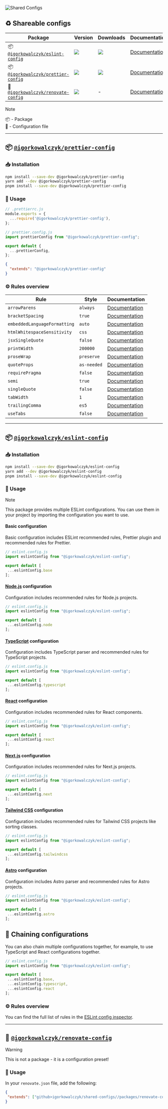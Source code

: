 ![Shared Configs](https://github.com/IgorKowalczyk/shared-configs/assets/49127376/2601c027-e41e-439e-ab59-51f83aa1e35e)

## ♻️ Shareable configs

| **Package** | **Version** | **Downloads** | **Documentation** |
| - | - | - | - |
| 📦 [`@igorkowalczyk/eslint-config`](https://npmjs.com/package/@igorkowalczyk/eslint-config) | ![](https://img.shields.io/npm/v/%40igorkowalczyk%2Feslint-config/latest.svg) | [![](https://img.shields.io/npm/dw/@igorkowalczyk/eslint-config)](https://npmjs.com/package/@igorkowalczyk/eslint-config) | [Documentation](/packages/eslint-config/README.md) |
| 📦 [`@igorkowalczyk/prettier-config`](https://npmjs.com/package/@igorkowalczyk/prettier-config) | ![](https://img.shields.io/npm/v/%40igorkowalczyk%2Fprettier-config/latest.svg) | [![](https://img.shields.io/npm/dw/@igorkowalczyk/prettier-config)](https://npmjs.com/package/@igorkowalczyk/prettier-config) | [Documentation](/packages/prettier-config/README.md) |
| 📝 [`@igorkowalczyk/renovate-config`](https://npmjs.com/package/@igorkowalczyk/prettier-config) | ![](https://img.shields.io/github/package-json/v/igorkowalczyk/shared-configs?filename=packages%2Frenovate-config%2Fpackage.json&label=github%40latest) | - | [Documentation](/packages/renovate-config/README.md) |

> [!NOTE]
> 📦 - Package  
> 📝 - Configuration file

---

## 📦 [`@igorkowalczyk/prettier-config`](https://www.npmjs.com/package/@igorkowalczyk/prettier-config)

### 📥 Installation

```bash
npm install --save-dev @igorkowalczyk/prettier-config
yarn add --dev @igorkowalczyk/prettier-config
pnpm install --save-dev @igorkowalczyk/prettier-config
```

### 🔩 Usage

```js
// .prettierrc.js
module.exports = {
  ...require('@igorkowalczyk/prettier-config'),
};
```

```js
// prettier.config.js
import prettierConfig from "@igorkowalczyk/prettier-config";

export default {
  ...prettierConfig,
};
```

```json
{
  "extends": "@igorkowalczyk/prettier-config"
}
```

### ⚙️ Rules overview

<!--START_SECTION:prettier-->
| Rule                         | Style       | Documentation                                                                          |
| ---------------------------- | ----------- | -------------------------------------------------------------------------------------- |
| `arrowParens`                | `always`    | [Documentation](https://prettier.io/docs/en/options.html#arrow-parens)                 |
| `bracketSpacing`             | `true`      | [Documentation](https://prettier.io/docs/en/options.html#bracket-spacing)              |
| `embeddedLanguageFormatting` | `auto`      | [Documentation](https://prettier.io/docs/en/options.html#embedded-language-formatting) |
| `htmlWhitespaceSensitivity`  | `css`       | [Documentation](https://prettier.io/docs/en/options.html#html-whitespace-sensitivity)  |
| `jsxSingleQuote`             | `false`     | [Documentation](https://prettier.io/docs/en/options.html#jsx-single-quote)             |
| `printWidth`                 | `200000`    | [Documentation](https://prettier.io/docs/en/options.html#print-width)                  |
| `proseWrap`                  | `preserve`  | [Documentation](https://prettier.io/docs/en/options.html#prose-wrap)                   |
| `quoteProps`                 | `as-needed` | [Documentation](https://prettier.io/docs/en/options.html#quote-props)                  |
| `requirePragma`              | `false`     | [Documentation](https://prettier.io/docs/en/options.html#require-pragma)               |
| `semi`                       | `true`      | [Documentation](https://prettier.io/docs/en/options.html#semi)                         |
| `singleQuote`                | `false`     | [Documentation](https://prettier.io/docs/en/options.html#single-quote)                 |
| `tabWidth`                   | `1`         | [Documentation](https://prettier.io/docs/en/options.html#tab-width)                    |
| `trailingComma`              | `es5`       | [Documentation](https://prettier.io/docs/en/options.html#trailing-comma)               |
| `useTabs`                    | `false`     | [Documentation](https://prettier.io/docs/en/options.html#use-tabs)                     |
<!--END_SECTION:prettier-->

---

## 📦 [`@igorkowalczyk/eslint-config`](https://www.npmjs.com/package/@igorkowalczyk/eslint-config)

### 📥 Installation

```bash
npm install --save-dev @igorkowalczyk/eslint-config
yarn add --dev @igorkowalczyk/eslint-config
pnpm install --save-dev @igorkowalczyk/eslint-config
```

### 🔩 Usage

> [!NOTE]
> This package provides multiple ESLint configurations. You can use them in your project by importing the configuration you want to use.

#### Basic configuration

Basic configuration includes ESLint recommended rules, Prettier plugin and recommended rules for Prettier. 

```js
// eslint.config.js
import eslintConfig from "@igorkowalczyk/eslint-config";

export default [
 ...eslintConfig.base
];
```

#### [Node.js](https://nodejs.org/) configuration

Configuration includes recommended rules for Node.js projects.

```js
// eslint.config.js
import eslintConfig from "@igorkowalczyk/eslint-config";

export default [
 ...eslintConfig.node
];
```

#### [TypeScript](https://www.typescriptlang.org/) configuration

Configuration includes TypeScript parser and recommended rules for TypeScript projects.

```js
// eslint.config.js
import eslintConfig from "@igorkowalczyk/eslint-config";

export default [
 ...eslintConfig.typescript
];
```

#### [React](https://react.dev/) configuration

Configuration includes recommended rules for React components.

```js
// eslint.config.js
import eslintConfig from "@igorkowalczyk/eslint-config";

export default [
 ...eslintConfig.react
];
```

#### [Next.js](https://nextjs.org) configuration

Configuration includes recommended rules for Next.js projects.

```js
// eslint.config.js
import eslintConfig from "@igorkowalczyk/eslint-config";

export default [
 ...eslintConfig.next
];
```

#### [Tailwind CSS](https://tailwindcss.com) configuration

Configuration includes recommended rules for Tailwind CSS projects like sorting classes.

```js
// eslint.config.js
import eslintConfig from "@igorkowalczyk/eslint-config";

export default [
 ...eslintConfig.tailwindcss
];
```

#### [Astro](https://astro.build) configuration

Configuration includes Astro parser and recommended rules for Astro projects.

```js
// eslint.config.js
import eslintConfig from "@igorkowalczyk/eslint-config";

export default [
 ...eslintConfig.astro
];
```

## 🔗 Chaining configurations

You can also chain multiple configurations together, for example, to use TypeScript and React configurations together.

```js
// eslint.config.js
import eslintConfig from "@igorkowalczyk/eslint-config";

export default [
 ...eslintConfig.base,
 ...eslintConfig.typescript,
 ...eslintConfig.react
];
```

### ⚙️ Rules overview

You can find the full list of rules in the [ESLint config inspector](https://shared-configs.vercel.app/).

---

## 📝 [`@igorkowalczyk/renovate-config`](/packages/renovate-config/)

> [!WARNING]
> This is not a package - it is a configuration preset!

### 🔩 Usage
In your `renovate.json` file, add the following:
```json
{
 "extends": ["github>igorkowalczyk/shared-configs//packages/renovate-config/index.json"]
}
```
